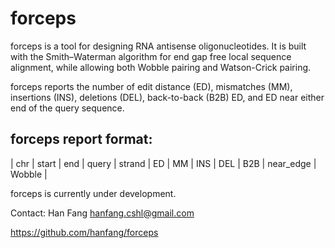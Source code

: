 forceps
==============
forceps is a tool for designing RNA antisense oligonucleotides. It is built with the Smith–Waterman algorithm for end gap free local sequence alignment, while allowing both Wobble pairing and Watson-Crick pairing. 

forceps reports the number of edit distance (ED), mismatches (MM), insertions (INS), deletions (DEL), back-to-back (B2B) ED, and ED near either end of the query sequence.

## forceps report format:

| chr | start | end | query | strand | ED | MM | INS | DEL | B2B | near_edge | Wobble |

forceps is currently under development.

Contact: Han Fang hanfang.cshl@gmail.com

https://github.com/hanfang/forceps
